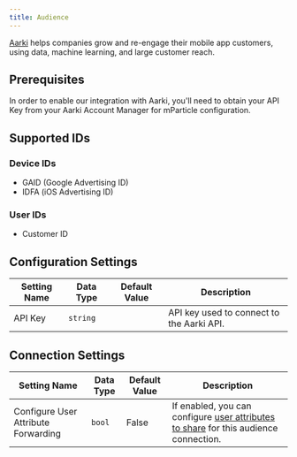 ```yaml
---
title: Audience
---
```


[Aarki](http://www.aarki.com/) helps companies grow and re-engage their mobile app customers, using data, machine learning, and large customer reach.

## Prerequisites 

In order to enable our integration with Aarki, you'll need to obtain your API Key from your Aarki Account Manager for mParticle configuration.

## Supported IDs

### Device IDs  

* GAID (Google Advertising ID)
* IDFA (iOS Advertising ID)

### User IDs  

* Customer ID

## Configuration Settings

Setting Name | Data Type | Default Value | Description 
|---|---|---|---
API Key | `string`| | API key used to connect to the Aarki API.

## Connection Settings

Setting Name | Data Type | Default Value | Description
|---|---|---|---
Configure User Attribute Forwarding | `bool` | False| If enabled, you can configure [user attributes to share](/guides/platform-guide/audiences/real-time/#user-attribute-sharing) for this audience connection.
